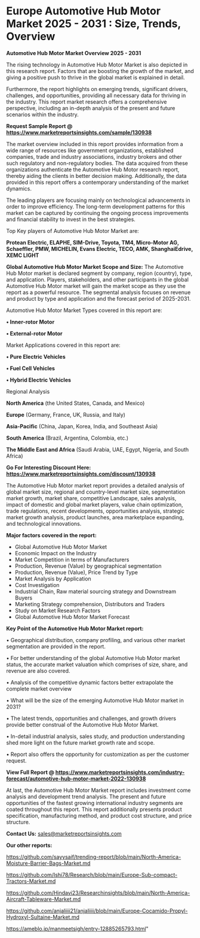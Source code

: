  # Europe Automotive Hub Motor Market 2025 - 2031 : Size, Trends, Overview

<Strong> Automotive Hub Motor Market Overview 2025 - 2031</strong>

The rising technology in Automotive Hub Motor Market is also depicted in this research report. Factors that are boosting the growth of the market, and giving a positive push to thrive in the global market is explained in detail.

Furthermore, the report highlights on emerging trends, significant drivers, challenges, and opportunities, providing all necessary data for thriving in the industry. This report market research offers a comprehensive perspective, including an in-depth analysis of the present and future scenarios within the industry.

<strong>Request Sample Report @ <a href=https://www.marketreportsinsights.com/sample/130938>https://www.marketreportsinsights.com/sample/130938</a></strong>

The market overview included in this report provides information from a wide range of resources like government organizations, established companies, trade and industry associations, industry brokers and other such regulatory and non-regulatory bodies. The data acquired from these organizations authenticate the Automotive Hub Motor research report, thereby aiding the clients in better decision making. Additionally, the data provided in this report offers a contemporary understanding of the market dynamics.

The leading players are focusing mainly on technological advancements in order to improve efficiency. The long-term development patterns for this market can be captured by continuing the ongoing process improvements and financial stability to invest in the best strategies.

Top Key players of Automotive Hub Motor Market are:

<strong>Protean Electric, ELAPHE, SIM-Drive, Toyota, TM4, Micro-Motor AG, Schaeffler, PMW, MICHELIN, Evans Electric, TECO, AMK, ShanghaiEdrive, XEMC LIGHT</strong>

<strong><b>Global Automotive Hub Motor Market Scope and Size:</b></strong>
The Automotive Hub Motor market is declared segment by company, region (country), type, and application. Players, stakeholders, and other participants in the global Automotive Hub Motor market will gain the market scope as they use the report as a powerful resource. The segmental analysis focuses on revenue and product by type and application and the forecast period of 2025-2031.

Automotive Hub Motor Market Types covered in this report are:

<strong>• Inner-rotor Motor

• External-rotor Motor</strong>

Market Applications covered in this report are:

<strong>• Pure Electric Vehicles

• Fuel Cell Vehicles

• Hybrid Electric Vehicles</strong> 

Regional Analysis

<strong>North America</strong> (the United States, Canada, and Mexico)

<strong>Europe</strong> (Germany, France, UK, Russia, and Italy)

<strong>Asia-Pacific</strong> (China, Japan, Korea, India, and Southeast Asia)

<strong>South America</strong> (Brazil, Argentina, Colombia, etc.)

<strong>The Middle East and Africa</strong> (Saudi Arabia, UAE, Egypt, Nigeria, and South Africa)

<strong>Go For Interesting Discount Here: <a href=https://www.marketreportsinsights.com/discount/130938>https://www.marketreportsinsights.com/discount/130938</a></strong>

The Automotive Hub Motor market report provides a detailed analysis of global market size, regional and country-level market size, segmentation market growth, market share, competitive Landscape, sales analysis, impact of domestic and global market players, value chain optimization, trade regulations, recent developments, opportunities analysis, strategic market growth analysis, product launches, area marketplace expanding, and technological innovations.

<strong><b>Major factors covered in the report:</b></strong>
<ul>
  <li>Global Automotive Hub Motor Market </li>
  <li>Economic Impact on the Industry</li>
  <li>Market Competition in terms of Manufacturers</li>
  <li>Production, Revenue (Value) by geographical segmentation</li>
  <li>Production, Revenue (Value), Price Trend by Type</li>
  <li>Market Analysis by Application</li>
  <li>Cost Investigation</li>
  <li>Industrial Chain, Raw material sourcing strategy and Downstream Buyers</li>
  <li>Marketing Strategy comprehension, Distributors and Traders</li>
  <li>Study on Market Research Factors</li>
  <li>Global Automotive Hub Motor Market Forecast</li>
</ul>

<strong><b>Key Point of the Automotive Hub Motor Market report:</b></strong>

• Geographical distribution, company profiling, and various other market segmentation are provided in the report.

• For better understanding of the global Automotive Hub Motor market status, the accurate market valuation which comprises of size, share, and revenue are also covered.

• Analysis of the competitive dynamic factors better extrapolate the complete market overview

• What will be the size of the emerging Automotive Hub Motor market in 2031?

• The latest trends, opportunities and challenges, and growth drivers provide better construal of the Automotive Hub Motor Market.

• In-detail industrial analysis, sales study, and production understanding shed more light on the future market growth rate and scope.

• Report also offers the opportunity for customization as per the customer request.

<strong><b>View Full Report @ <a href=https://www.marketreportsinsights.com/industry-forecast/automotive-hub-motor-market-2022-130938>https://www.marketreportsinsights.com/industry-forecast/automotive-hub-motor-market-2022-130938</a></b></strong>


At last, the Automotive Hub Motor Market report includes investment come analysis and development trend analysis. The present and future opportunities of the fastest growing international industry segments are coated throughout this report. This report additionally presents product specification, manufacturing method, and product cost structure, and price structure.

<strong>Contact Us:</strong>
sales@marketreportsinsights.com

<strong>Our other reports:</strong>

<a href=https://github.com/sayysaif/trending-report/blob/main/North-America-Moisture-Barrier-Bags-Market.md>https://github.com/sayysaif/trending-report/blob/main/North-America-Moisture-Barrier-Bags-Market.md</a>

<a href=https://github.com/Ishi78/Research/blob/main/Europe-Sub-compact-Tractors-Market.md>https://github.com/Ishi78/Research/blob/main/Europe-Sub-compact-Tractors-Market.md</a>

<a href=https://github.com/Hindavi23/Researchinsights/blob/main/North-America-Aircraft-Tableware-Market.md>https://github.com/Hindavi23/Researchinsights/blob/main/North-America-Aircraft-Tableware-Market.md</a>

<a href=https://github.com/anjaliiii21/anjaliiii/blob/main/Europe-Cocamido-Propyl-Hydroxyl-Sultaine-Market.md>https://github.com/anjaliiii21/anjaliiii/blob/main/Europe-Cocamido-Propyl-Hydroxyl-Sultaine-Market.md</a>

<a href=https://ameblo.jp/manmeetsigh/entry-12885265793.html>https://ameblo.jp/manmeetsigh/entry-12885265793.html</a>"
